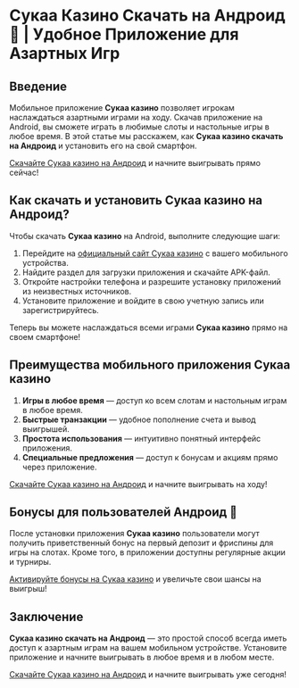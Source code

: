 # Сукаа Казино Скачать на Андроид 📱 | Удобное Приложение для Азартных Игр

## Введение

Мобильное приложение **Сукаа казино** позволяет игрокам наслаждаться азартными играми на ходу. Скачав приложение на Android, вы сможете играть в любимые слоты и настольные игры в любое время. В этой статье мы расскажем, как **Сукаа казино скачать на Андроид** и установить его на свой смартфон.

[Скачайте Сукаа казино на Андроид](https://s-two-way.com/?source=linkb2&pid=30697) и начните выигрывать прямо сейчас!

## Как скачать и установить Сукаа казино на Андроид?

Чтобы скачать **Сукаа казино** на Android, выполните следующие шаги:

1. Перейдите на [официальный сайт Сукаа казино](https://s-two-way.com/?source=linkb2&pid=30697) с вашего мобильного устройства.
2. Найдите раздел для загрузки приложения и скачайте APK-файл.
3. Откройте настройки телефона и разрешите установку приложений из неизвестных источников.
4. Установите приложение и войдите в свою учетную запись или зарегистрируйтесь.

Теперь вы можете наслаждаться всеми играми **Сукаа казино** прямо на своем смартфоне!

## Преимущества мобильного приложения Сукаа казино

1. **Игры в любое время** — доступ ко всем слотам и настольным играм в любое время.
2. **Быстрые транзакции** — удобное пополнение счета и вывод выигрышей.
3. **Простота использования** — интуитивно понятный интерфейс приложения.
4. **Специальные предложения** — доступ к бонусам и акциям прямо через приложение.

[Скачайте Сукаа казино на Андроид](https://s-two-way.com/?source=linkb2&pid=30697) и начните выигрывать на ходу!

## Бонусы для пользователей Андроид 🎁

После установки приложения **Сукаа казино** пользователи могут получить приветственный бонус на первый депозит и фриспины для игры на слотах. Кроме того, в приложении доступны регулярные акции и турниры.

[Активируйте бонусы на Сукаа казино](https://s-two-way.com/?source=linkb2&pid=30697) и увеличьте свои шансы на выигрыш!

## Заключение

**Сукаа казино скачать на Андроид** — это простой способ всегда иметь доступ к азартным играм на вашем мобильном устройстве. Установите приложение и начните выигрывать в любое время и в любом месте.

[Скачайте Сукаа казино на Андроид](https://s-two-way.com/?source=linkb2&pid=30697) и начните выигрывать уже сегодня!
